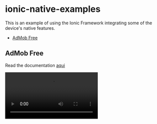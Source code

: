 # ionic-native-examples
This is an example of using the Ionic Framework integrating some of the device's native features.

 * [AdMob Free](#admob-free)
 
 ## AdMob Free
 
 Read the documentation [aqui](hhttps://ionicframework.com/docs/native/admob-free/)
 
 ![demo](src/assets/demos/admob.mp4)
